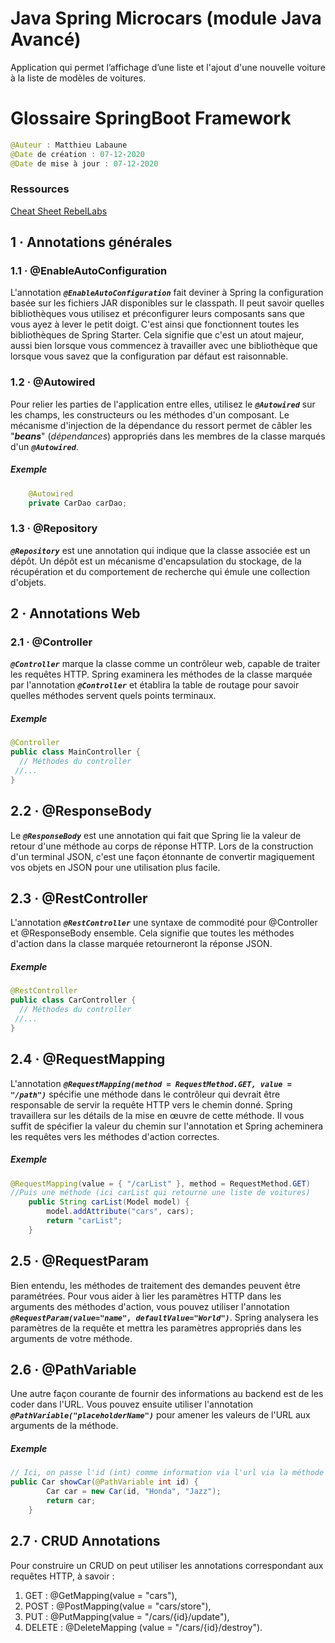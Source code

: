 # Java Spring Microcars (module Java Avancé)

Application qui permet l’affichage d’une liste et l'ajout d'une nouvelle voiture à la liste de modèles de voitures.

# Glossaire SpringBoot Framework
```java
@Auteur : Matthieu Labaune
@Date de création : 07-12-2020
@Date de mise à jour : 07-12-2020
```
### Ressources
[Cheat Sheet RebelLabs](https://www.jrebel.com/system/files/spring-annotations-cheat-sheet.pdf)


## 1 · Annotations générales

### 1.1 · @EnableAutoConfiguration

L'annotation ***```@EnableAutoConfiguration```*** fait deviner à Spring la configuration basée sur les fichiers JAR disponibles sur le classpath. Il peut savoir quelles bibliothèques vous utilisez et préconfigurer leurs composants sans que vous ayez à lever le petit doigt. C'est ainsi que fonctionnent toutes les bibliothèques de Spring Starter. Cela signifie que c'est un atout majeur, aussi bien lorsque vous commencez à travailler avec une bibliothèque que lorsque vous savez que la configuration par défaut est raisonnable.

### 1.2 · @Autowired

Pour relier les parties de l'application entre elles, utilisez le ***```@Autowired```*** sur les champs, les constructeurs ou les méthodes d'un composant. Le mécanisme d'injection de la dépendance du ressort permet de câbler les "***beans***" (*dépendances*) appropriés dans les membres de la classe marqués d'un ***```@Autowired```***.

##### Exemple
    
```java 
    @Autowired
    private CarDao carDao;
```

### 1.3 · @Repository
***```@Repository```*** est une annotation qui indique que la classe associée est un dépôt. Un dépôt est un mécanisme d'encapsulation du stockage, de la récupération et du comportement de recherche qui émule une collection d'objets.


## 2 · Annotations Web

### 2.1 · @Controller
***```@Controller```*** marque la classe comme un contrôleur web, capable de traiter les requêtes HTTP. Spring examinera les méthodes de la classe marquée par l'annotation ***```@Controller```*** et établira la table de routage pour savoir quelles méthodes servent quels points terminaux.

##### Exemple

```java
@Controller
public class MainController {
  // Méthodes du controller
 //...
}
```

## 2.2 · @ResponseBody
Le ***```@ResponseBody```*** est une annotation qui fait que Spring lie la valeur de retour d'une méthode au corps de réponse HTTP. Lors de la construction d'un terminal JSON, c'est une façon étonnante de convertir magiquement vos objets en JSON pour une utilisation plus facile.


## 2.3 · @RestController
L'annotation ***```@RestController```*** une syntaxe de commodité pour @Controller et @ResponseBody ensemble. Cela signifie que toutes les méthodes d'action dans la classe marquée retourneront la réponse JSON.

##### Exemple

```java
@RestController
public class CarController {
  // Méthodes du controller
 //...
}
```

## 2.4 · @RequestMapping
L'annotation ***```@RequestMapping(method = RequestMethod.GET, value = "/path")```*** spécifie une méthode dans le contrôleur qui devrait être responsable de servir la requête HTTP vers le chemin donné. Spring travaillera sur les détails de la mise en œuvre de cette méthode. Il vous suffit de spécifier la valeur du chemin sur l'annotation et Spring acheminera les requêtes vers les méthodes d'action correctes.

##### Exemple

```java
@RequestMapping(value = { "/carList" }, method = RequestMethod.GET)
//Puis une méthode (ici carList qui retourne une liste de voitures)
    public String carList(Model model) {
        model.addAttribute("cars", cars);
        return "carList";
    }
```

## 2.5 · @RequestParam
Bien entendu, les méthodes de traitement des demandes peuvent être paramétrées. Pour vous aider à lier les paramètres HTTP dans les arguments des méthodes d'action, vous pouvez utiliser l'annotation ***```@RequestParam(value="name", defaultValue="World")```***. Spring analysera les paramètres de la requête et mettra les paramètres appropriés dans les arguments de votre méthode.

## 2.6 · @PathVariable
Une autre façon courante de fournir des informations au backend est de les coder dans l'URL. Vous pouvez ensuite utiliser l'annotation ***```@PathVariable("placeholderName")```*** pour amener les valeurs de l'URL aux arguments de la méthode. 

##### Exemple

```java
// Ici, on passe l'id (int) comme information via l'url via la méthode showCar
public Car showCar(@PathVariable int id) {
        Car car = new Car(id, "Honda", "Jazz");
        return car;
    }
```
       
## 2.7 · CRUD Annotations
Pour construire un CRUD on peut utiliser les annotations correspondant aux requêtes HTTP, à savoir :
1. GET : @GetMapping(value = "cars"),
2. POST : @PostMapping(value = "cars/store"),
3. PUT : @PutMapping(value = "/cars/{id}/update"),
4. DELETE : @DeleteMapping (value = "/cars/{id}/destroy").
